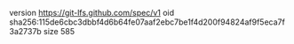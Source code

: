 version https://git-lfs.github.com/spec/v1
oid sha256:115de6cbc3dbbf4d6b64fe07aaf2ebc7be1f4d200f94824af9f5eca7f3a2737b
size 585
